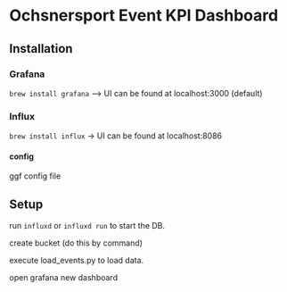 # Ochsnersport Event KPI Dashboard

## Installation
### Grafana
`brew install grafana`
--> UI can be found at localhost:3000 (default)

### Influx
`brew install influx`
-> UI can be found at localhost:8086

#### config
ggf config file

## Setup
run `influxd` or `influxd run`
to start the DB.

create bucket (do this by command)

execute load_events.py to load data.

open grafana
new dashboard
